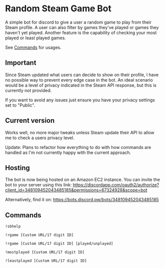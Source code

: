 # Random Steam Game Bot #
A simple bot for discord to give a user a random game to play from their Steam profile. A user can also filter by games they've played or games they haven't yet played. Another feature is the capability of checking your most played or least played games.

See [Commands](#commands) for usages.

## Important ##
Since Steam updated what users can decide to show on their profile, I have no possible way to prevent every edge case in the bot. An ideal scenario would be a level of privacy indicated in the Steam API response, but this is currently not provided.

If you want to avoid any issues just ensure you have your privacy settings set to "Public".

## Current version ## 
Works well, no more major tweaks unless Steam update their API to allow me to check a users privacy level.

Update: Plans to refactor how everything to do with how commands are handled as I'm not currently happy with the current approach.

## Hosting ##

The bot is now being hosted on an Amazon EC2 instance. You can invite the bot to your server using this link:
https://discordapp.com/oauth2/authorize?client_id=348109452043485185&permissions=67324928&scope=bot

Alternatively, find it on:
https://bots.discord.pw/bots/348109452043485185


## Commands ##

```
!sbhelp

!rgame [Custom URL/17 digit ID]

!rgame [Custom URL/17 digit ID] [played/unplayed]

!mostplayed [Custom URL/17 digit ID]

!leastplayed [Custom URL/17 digit ID]
```
